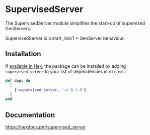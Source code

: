 # SupervisedServer

The SupervisedServer module simplifies the start-up of supervised GenServers.

SupervisedServer is a start_link/1 + GenServer behaviour.

## Installation

If [available in Hex](https://hex.pm/docs/publish), the package can be installed
by adding `supervised_server` to your list of dependencies in `mix.exs`:

```elixir
def deps do
  [
    {:supervised_server, "~> 0.1.0"}
  ]
end
```

## Documentation

<https://hexdocs.pm/supervised_server>
